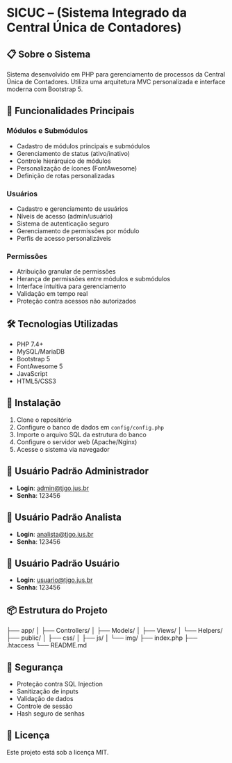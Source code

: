 # SICUC – (Sistema Integrado da Central Única de Contadores)

## 📋 Sobre o Sistema
Sistema desenvolvido em PHP para gerenciamento de processos da Central Única de Contadores. Utiliza uma arquitetura MVC personalizada e interface moderna com Bootstrap 5.

## 🚀 Funcionalidades Principais

### Módulos e Submódulos
- Cadastro de módulos principais e submódulos
- Gerenciamento de status (ativo/inativo)
- Controle hierárquico de módulos
- Personalização de ícones (FontAwesome)
- Definição de rotas personalizadas

### Usuários
- Cadastro e gerenciamento de usuários
- Níveis de acesso (admin/usuário)
- Sistema de autenticação seguro
- Gerenciamento de permissões por módulo
- Perfis de acesso personalizáveis

### Permissões
- Atribuição granular de permissões
- Herança de permissões entre módulos e submódulos
- Interface intuitiva para gerenciamento
- Validação em tempo real
- Proteção contra acessos não autorizados

## 🛠️ Tecnologias Utilizadas
- PHP 7.4+
- MySQL/MariaDB
- Bootstrap 5
- FontAwesome 5
- JavaScript
- HTML5/CSS3

## 🔧 Instalação
1. Clone o repositório
2. Configure o banco de dados em `config/config.php`
3. Importe o arquivo SQL da estrutura do banco
4. Configure o servidor web (Apache/Nginx)
5. Acesse o sistema via navegador

## 👥 Usuário Padrão Administrador
- **Login**: admin@tjgo.jus.br
- **Senha**: 123456

## 👥 Usuário Padrão Analista
- **Login**: analista@tjgo.jus.br
- **Senha**: 123456

## 👥 Usuário Padrão Usuário
- **Login**: usuario@tjgo.jus.br
- **Senha**: 123456

## 📦 Estrutura do Projeto
├── app/
│ ├── Controllers/
│ ├── Models/
│ ├── Views/
│ └── Helpers/
├── public/
│ ├── css/
│ ├── js/
│ └── img/
├── index.php
├── .htaccess
└── README.md

## 🔐 Segurança
- Proteção contra SQL Injection
- Sanitização de inputs
- Validação de dados
- Controle de sessão
- Hash seguro de senhas

## 📝 Licença
Este projeto está sob a licença MIT.


